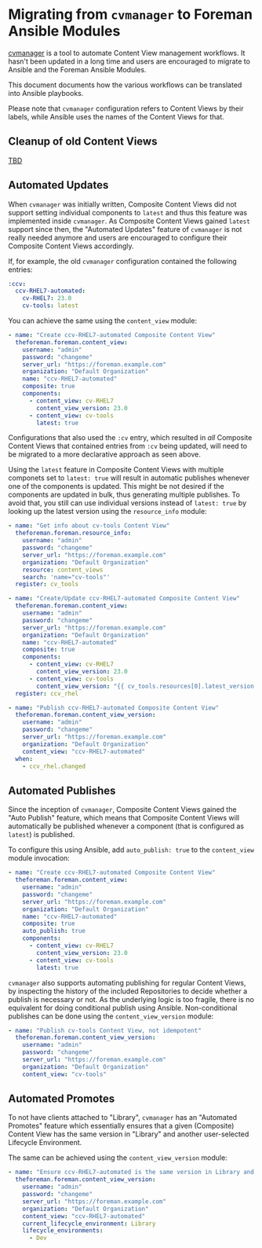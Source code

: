 # Migrating from `cvmanager` to Foreman Ansible Modules

[cvmanager](https://github.com/RedHatSatellite/katello-cvmanager) is a tool to automate Content View management workflows. It hasn't been updated in a long time and users are encouraged to migrate to Ansible and the Foreman Ansible Modules.

This document documents how the various workflows can be translated into Ansible playbooks.

Please note that `cvmanager` configuration refers to Content Views by their labels, while Ansible uses the names of the Content Views for that.

## Cleanup of old Content Views

[TBD](https://github.com/theforeman/foreman-ansible-modules/pull/958)

## Automated Updates

When `cvmanager` was initially written, Composite Content Views did not support setting individual components to `latest` and thus this feature was implemented inside `cvmanager`.
As Composite Content Views gained `latest` support since then, the "Automated Updates" feature of `cvmanager` is not really needed anymore and users are encouraged to configure their Composite Content Views accordingly.

If, for example, the old `cvmanager` configuration contained the following entries:

```yaml
:ccv:
  ccv-RHEL7-automated:
    cv-RHEL7: 23.0
    cv-tools: latest
```

You can achieve the same using the `content_view` module:

```yaml
- name: "Create ccv-RHEL7-automated Composite Content View"
  theforeman.foreman.content_view:
    username: "admin"
    password: "changeme"
    server_url: "https://foreman.example.com"
    organization: "Default Organization"
    name: "ccv-RHEL7-automated"
    composite: true
    components:
      - content_view: cv-RHEL7
        content_view_version: 23.0
      - content_view: cv-tools
        latest: true
```

Configurations that also used the `:cv` entry, which resulted in *all* Composite Content Views that contained entries from `:cv` being updated,
will need to be migrated to a more declarative approach as seen above.

Using the `latest` feature in Composite Content Views with multiple componets set to `latest: true` will result in automatic publishes whenever one of the components is updated.
This might be not desired if the components are updated in bulk, thus generating multiple publishes.
To avoid that, you still can use individual versions instead of `latest: true` by looking up the latest version using the `resource_info` module:

```yaml
- name: "Get info about cv-tools Content View"
  theforeman.foreman.resource_info:
    username: "admin"
    password: "changeme"
    server_url: "https://foreman.example.com"
    organization: "Default Organization"
    resource: content_views
    search: 'name="cv-tools"'
  register: cv_tools

- name: "Create/Update ccv-RHEL7-automated Composite Content View"
  theforeman.foreman.content_view:
    username: "admin"
    password: "changeme"
    server_url: "https://foreman.example.com"
    organization: "Default Organization"
    name: "ccv-RHEL7-automated"
    composite: true
    components:
      - content_view: cv-RHEL7
        content_view_version: 23.0
      - content_view: cv-tools
        content_view_version: "{{ cv_tools.resources[0].latest_version }}"
  register: ccv_rhel

- name: "Publish ccv-RHEL7-automated Composite Content View"
  theforeman.foreman.content_view_version:
    username: "admin"
    password: "changeme"
    server_url: "https://foreman.example.com"
    organization: "Default Organization"
    content_view: "ccv-RHEL7-automated"
  when:
    - ccv_rhel.changed
```

## Automated Publishes

Since the inception of `cvmanager`, Composite Content Views gained the "Auto Publish" feature, which means that Composite Content Views will automatically be published whenever a component (that is configured as `latest`) is published.

To configure this using Ansible, add `auto_publish: true` to the `content_view` module invocation:

```yaml
- name: "Create ccv-RHEL7-automated Composite Content View"
  theforeman.foreman.content_view:
    username: "admin"
    password: "changeme"
    server_url: "https://foreman.example.com"
    organization: "Default Organization"
    name: "ccv-RHEL7-automated"
    composite: true
    auto_publish: true
    components:
      - content_view: cv-RHEL7
        content_view_version: 23.0
      - content_view: cv-tools
        latest: true
```

`cvmanager` also supports automating publishing for regular Content Views, by inspecting the history of the included Repositories to decide whether a publish is necessary or not.
As the underlying logic is too fragile, there is no equivalent for doing conditional publish using Ansible. Non-conditional publishes can be done using the `content_view_version` module:

```yaml
- name: "Publish cv-tools Content View, not idempotent"
  theforeman.foreman.content_view_version:
    username: "admin"
    password: "changeme"
    server_url: "https://foreman.example.com"
    organization: "Default Organization"
    content_view: "cv-tools"
```

## Automated Promotes

To not have clients attached to "Library", `cvmanager` has an "Automated Promotes" feature which essentially ensures that a given (Composite) Content View has the same version in "Library" and another user-selected Lifecycle Environment.

The same can be achieved using the `content_view_version` module:

```yaml
- name: "Ensure ccv-RHEL7-automated is the same version in Library and Dev"
  theforeman.foreman.content_view_version:
    username: "admin"
    password: "changeme"
    server_url: "https://foreman.example.com"
    organization: "Default Organization"
    content_view: "ccv-RHEL7-automated"
    current_lifecycle_environment: Library
    lifecycle_environments:
      - Dev
```
